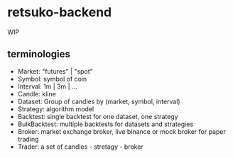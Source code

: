 # retsuko-backend

WIP

## terminologies

- Market: "futures" | "spot"
- Symbol: symbol of coin
- Interval: 1m | 3m | ...
- Candle: kline
- Dataset: Group of candles by (market, symbol, interval)
- Strategy: algorithm model
- Backtest: single backtest for one dataset, one strategy
- BulkBacktest: multiple backtests for datasets and strategies
- Broker: market exchange broker, live binance or mock broker for paper trading
- Trader: a set of candles - stretagy - broker

